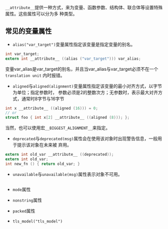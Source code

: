 `__attribute__`提供一种方式，来为变量、函数参数、结构体、联合体等设置特殊属性。这些属性可以分为多
种类型。

常见的变量属性
-----------

* `alias("var_target")`变量属性指定该变量是指定变量的别名。

```c
int var_target;
extern int __attribute__ ((alias ("var_target"))) var_alias;
```

变量var_alias是var_target的别名，并且当var_alias与var_target必须不在一个`translation unit`
内时报错。

* `aligned`与`aligned(alignment)`变量属性指定该变量的最小对齐方式，以字节为单位；指定参数时，
参数必须是2的整数次方；无参数时，表示最大对齐方式，通常时8字节与16字节

```c
int x __attribute__ ((aligned (16))) = 0;
// or
struct foo { int x[2] __attribute__ ((aligned (8))); };
```

当然，也可以使用宏`__BIGGEST_ALIGNMENT__`来指定。

* `deprecated`与`deprecated(msg)`属性会在使用该对象时出现警告信息，一般用于提示该对象在未来被
弃用。

```c
extern int old_var __attribute__ ((deprecated));
extern int old_var;
int new_fn () { return old_var; }
```

* `unavailable`与`unavailable(msg)`属性表示对象不可用。

```c

```


* `mode`属性

* `nonstring`属性

* `packed`属性

* `tls_model("tls_model")`
